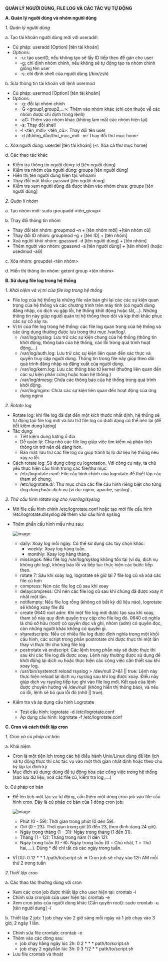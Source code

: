 **QUẢN LÝ NGƯỜI DÙNG, FILE LOG VÀ CÁC TÁC VỤ TỰ ĐỘNG**

**A. Quản lý người dùng và nhóm người dùng**

*1. Quản lý người dùng*

a. Tạo tài khoản người dùng mới với useradd:
- Cú pháp: useradd [Option] [tên tài khoản]
- Options: 
  - -u: tạo userID, nếu không tạo sẽ lấy ID tiếp theo để gán cho user
  - -g: chỉ định nhóm chính, nếu không sẽ tự động tạo ra nhóm chính giống tên user
  - -s: chỉ định shell của người dùng (/bin/zsh)

b. Sửa thông tin tài khoản với lệnh usermod
- Cú pháp: usermod [Option] [tên tài khoản]
- Options: 
  - -g: đổi lại nhóm chính
  - -G <group1,group2,...>: Thêm vào nhóm khác (chỉ còn thuộc về các nhóm được chỉ định trong lệnh)
  - -aG: Thêm vào nhóm khác (không làm mất các nhóm hiện tại)
  - -s: Thay đổi shell
  - -l <tên_mới> <tên_cũ>: Thay đổi tên user
  - -d /đường_dẫn/thư_mục_mới -m: Thay đổi thư mục home

c. Xóa người dùng: userdel [tên tài khoản] (-r: Xóa cả thư mục home)

d. Các thao tác khác
- Kiểm tra thông tin người dùng: id [tên người dùng]
- Kiểm tra nhóm của người dùng: groups [tên người dùng]
- Hiển thị tên người dùng hiện tại: whoami
- Thay đổi mật khẩu: passwd [tên người dùng]
- Kiểm tra xem người dùng đã được thêm vào nhóm chưa: groups [tên người dùng]

*2. Quản lí nhóm*

a. Tạo nhóm mới: sudo groupadd <tên_group>

b. Thay đổi thông tin nhóm
- Thay đổi tên nhóm: groupmod –n + [tên nhóm mới] +[tên nhóm cũ]
- Thay đổi ID nhóm: groupmod –g + [tên ID] + [tên nhóm]
- Xoá người khỏi nhóm: gpasswd -d [tên người dùng] + [tên nhóm]
- Thêm người vào nhóm: gpasswd -a [tên người dùng] + [tên nhóm] (hoặc usedmod -aG)

c. Xóa nhóm: groupdel <tên nhóm>

d. Hiển thị thông tin nhóm: getent group <tên nhóm>

**B. Sử dụng file log trong hệ thống**

*1. Khái niệm và vị trí của file log trong hệ thống*
- File log của hệ thống là những file văn bản ghi lại các các sự kiện quan trọng của hệ thống và các chương trình trên máy tính (có người dùng đăng nhập, có dịch vụ gặp lỗi, hệ thống khởi động hoặc tắt,...). Những thông tin này giúp người quản trị hệ thống theo dõi và kịp thời khắc phục các sự cố xảy ra.
- Vị trí của file log trong hệ thống: các file log quan trọng của hệ thống và các ứng dụng thường được lưu trong thư mục /var/log/.
  - /var/log/syslog: Lưu trữ các sự kiện chung của hệ thống (thông tin khởi động, thông báo của hệ thống, các lỗi trong quá trình hoạt động,...)
  - /var/log/auth.log: Lưu trữ các sự kiện liên quan đến xác thực và quyền truy cập người dùng. Thông tin trong file này giúp theo dõi quá trình đăng nhập và đăng xuất của người dùng.
  - /var/log/kern.log: Lưu các thông báo từ kernel (thường liên quan đến các sự kiện phần cứng hoặc toàn hệ thống.)
  - /var/log/dmesg: Chứa các thông báo của hệ thống trong quá trình khởi động. 
  - /var/log/nginx: Chứa các sự kiện liên quan đến hoạt động của ứng dụng nginx

*2. Rotate log*
- Rotate log: khi file log đã đạt đến một kích thước nhất định, hệ thống sẽ tự động tạo file log mới và lưu trữ file log cũ dưới dạng có thể nén lại (để tiết kiệm dung lượng) 
- Tác dụng:
  - Tiết kiệm dung lượng ổ đĩa
  - Dễ quản lý: Chia nhỏ các file log giúp việc tìm kiếm và phân tích thông tin trở nên dễ dàng hơn.
  - Bảo mật: lưu trữ các file log cũ giúp tránh bị lộ dữ liệu hệ thống nếu xảy ra lỗi.
- Cách rotate log: Sử dụng công cụ logrotation. Với công cụ này, ta chủ yếu thực hiện cấu hình trong các file/thư mục:
  - /etc/logrotate.conf: File cấu hình chính của logrotate để thiết lập các tham số chung.
  - /etc/logrotate.d/: Thư mục chứa các file cấu hình riêng biệt cho từng ứng dụng hoặc dịch vụ (ví dụ: nginx, apache, syslog).

*3. Thử cấu hình rotate log cho /var/log/syslog*
- Mở file cấu hình chính /etc/logrotate.conf hoặc tạo mới file cấu hình /etc/logrotate.d/syslog để thêm vào cấu hình syslog
- Thêm phần cấu hình mẫu như sau:

  ![image](https://github.com/user-attachments/assets/d73e2ec2-c517-4ad1-b3cc-b4af92cbe5bc)
  - daily: Xoay log mỗi ngày. Có thể sử dụng các tùy chọn khác:
      - weekly: Xoay log hàng tuần.
      - monthly: Xoay log hàng tháng.
  - missingok: Nếu file log /var/log/syslog không tồn tại (ví dụ, dịch vụ không ghi log), không báo lỗi và tiếp tục thực hiện các bước tiếp theo.
  - rotate 7: Sau khi xoay log, logrotate sẽ giữ lại 7 file log cũ và xóa các file cũ hơn
  - compress: Nén các file log cũ sau khi xoay
  - delaycompress: Chỉ nén các file log cũ sau khi chúng đã được xoay ít nhất một lần.
  - notifempty: Nếu file log rỗng (không có bất kỳ dữ liệu nào), logrotate sẽ không xoay file đó
  - create 0640 root adm: Khi một file log mới được tạo sau khi xoay, tham số này quy định quyền truy cập cho file log đó. 0640 có nghĩa là chủ sở hữu (root) có quyền đọc và ghi, nhóm (adm) có quyền đọc, còn những người khác không có quyền gì.
  - sharedscripts: Nếu có nhiều file log được định nghĩa trong một khối cấu hình, các script trong phần postrotate chỉ được thực thi một lần thay vì thực thi cho từng file log
  - postrotate và endscript: Các lệnh trong phần này sẽ được thực thi sau khi các file log đã được xoay. Lệnh này thường được sử dụng để khởi động lại dịch vụ hoặc thực hiện các công việc cần thiết sau khi xoay log.
  - /usr/bin/systemctl reload rsyslog > /dev/null 2>&1 || true: Lệnh này thực hiện reload lại dịch vụ rsyslog sau khi log được xoay. Điều này giúp dịch vụ rsyslog tiếp tục ghi vào file log mới. Kết quả của lệnh được chuyển hướng về /dev/null (không hiển thị thông báo), và nếu có lỗi, lệnh sẽ bỏ qua lỗi đó (nhờ || true).
- Kiểm tra và áp dụng cấu hình Logrotate
  - Test cấu hình: logrotate -d /etc/logrotate.conf
  - Áp dụng cấu hình: logrotate -f /etc/logrotate.conf

**C. Cron và cách thiết lập cron**

*1. Cron và cú pháp cơ bản*

a. Khái niệm
- Cron là một tiện ích trong các hệ điều hành Unix/Linux dùng để lên lịch và tự động thực thi các tác vụ vào một thời gian nhất định hoặc theo chu kỳ lặp lại định kỳ
- Mục đích sử dụng: dùng để tự động hóa các công việc trong hệ thống (sao lưu dữ liệu, xoá các file cũ, kiểm tra log,....)

b. Cú pháp cơ bản
- Để lên lịch một tác vụ tự động, cần thêm một dòng cron job vào file cấu hình cron. Đây là cú pháp cơ bản của 1 dòng cron job:
  
  ![image](https://github.com/user-attachments/assets/ddd7f9d6-6097-4e06-98e2-7bd36abcfb2f)
  - Phút (0 - 59): Thời gian trong phút (0 đến 59).
  - Giờ (0 - 23): Thời gian trong giờ (0 đến 23, theo định dạng 24 giờ).
  - Ngày trong tháng (1 - 31): Ngày trong tháng (1 đến 31).
  - Tháng (1 - 12): Tháng trong năm (1 đến 12).
  - Ngày trong tuần (0 - 6): Ngày trong tuần (0 = Chủ nhật, 1 = Thứ hai,....). Dùng * để chỉ tất cả các ngày trong tuần.
- VÍ DỤ: 0 12 * * 1 /path/to/script.sh => Cron job sẽ chạy vào 12h AM mỗi thứ 2 trong tuần

*2.Thiết lập cron*

a. Các thao tác thường dùng với cron
- Xem các cron job được thiết lập cho user hiện tại: crontab -l
- Chỉnh sửa cronjob của user hiện tại: crontab -e
- Xem cron jobs của người dùng khác (Cần quyền root): sudo crontab -u [tên người dung] -l

b. Thiết lập 2 job: 1 job chạy vào 2 giờ sáng mỗi ngày và 1 job chạy vào 3 giờ, 2 ngày 1 lần.
- Chỉnh sửa file crontab: crontab -e
- Thêm vào các dòng sau:
  - job chạy hằng ngày lúc 2h: 0 2 * * * path/to/script.sh
  - job chạy 2 ngày/lần lúc 3h: 0 3 */2 * * path/to/script.sh
- Lưu file crontab và thoát
